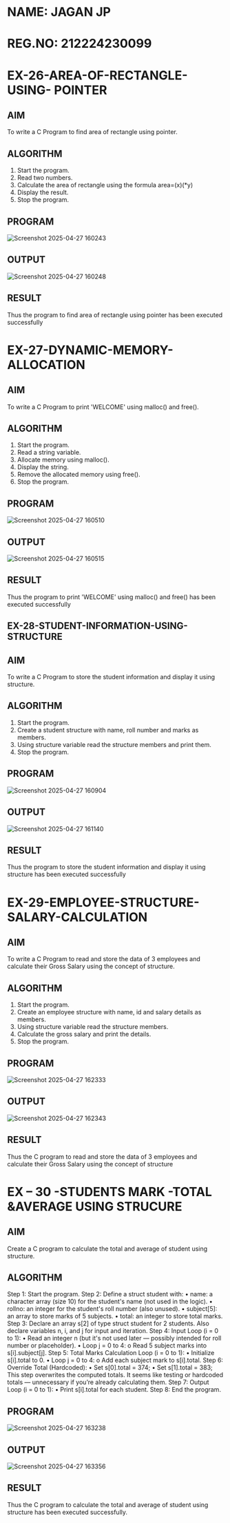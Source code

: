 # NAME: JAGAN JP
# REG.NO: 212224230099

# EX-26-AREA-OF-RECTANGLE-USING- POINTER
## AIM
To write a C Program to find area of rectangle using pointer.

## ALGORITHM
1.	Start the program.
2.	Read two numbers.
3.	Calculate the area of rectangle using the formula area=(x)(*y)
4.	Display the result.
5.	Stop the program.

## PROGRAM

![Screenshot 2025-04-27 160243](https://github.com/user-attachments/assets/193c077c-58d1-48bd-a82a-81f219382b93)

## OUTPUT
		       	
![Screenshot 2025-04-27 160248](https://github.com/user-attachments/assets/c0d2528e-514e-4bd3-a651-ef119c3d35da)

## RESULT
Thus the program to find area of rectangle using pointer has been executed successfully
 
 


# EX-27-DYNAMIC-MEMORY-ALLOCATION
## AIM
To write a C Program to print 'WELCOME' using malloc() and free().

## ALGORITHM
1.	Start the program.
2.	Read a string variable.
3.	Allocate memory using malloc().
4.	Display the string.
5.	Remove the allocated memory using free().
6.	Stop the program.

## PROGRAM

![Screenshot 2025-04-27 160510](https://github.com/user-attachments/assets/9b3ab3cf-df5e-4b07-8643-b85cfa444455)

## OUTPUT

![Screenshot 2025-04-27 160515](https://github.com/user-attachments/assets/385f5cbf-ad2a-48f5-b2bf-98e9ceddec0d)

## RESULT
Thus the program to print 'WELCOME' using malloc() and free() has been executed successfully
 


## EX-28-STUDENT-INFORMATION-USING-STRUCTURE

## AIM

To write a C Program to store the student information and display it using structure.

## ALGORITHM

1.	Start the program.
2.	Create a student structure with name, roll number and marks as members.
3.	Using structure variable read the structure members and print them.
4.	Stop the program.

## PROGRAM

![Screenshot 2025-04-27 160904](https://github.com/user-attachments/assets/dba806bf-319f-432d-9d41-65314b731e75)

## OUTPUT

![Screenshot 2025-04-27 161140](https://github.com/user-attachments/assets/cad0470f-ca89-4eea-96e6-a4b78bd71f6d)

## RESULT
Thus the program to store the student information and display it using structure has been executed successfully
 
 

# EX-29-EMPLOYEE-STRUCTURE-SALARY-CALCULATION

## AIM

To write a C Program to read and store the data of 3 employees and calculate their Gross Salary using the concept of structure.

## ALGORITHM

1.	Start the program.
2.	Create an employee structure with name, id and salary details as members.
3.	Using structure variable read the structure members.
4.	Calculate the gross salary and print the details.
5.	Stop the program.

## PROGRAM

![Screenshot 2025-04-27 162333](https://github.com/user-attachments/assets/a9e9893e-f0f7-40db-b780-5d9bc4a490b1)

 ## OUTPUT

![Screenshot 2025-04-27 162343](https://github.com/user-attachments/assets/c0c5e6bb-da6a-40af-8b39-4adce70c0fea)
 
## RESULT

Thus the C program to read and store the data of 3 employees and calculate their Gross Salary using the concept of structure
 


# EX – 30 -STUDENTS MARK -TOTAL &AVERAGE USING STRUCURE

## AIM
Create a C program to calculate the total and average of student using structure.

## ALGORITHM 

Step 1: Start the program.
Step 2: Define a struct student with:
•	name: a character array (size 10) for the student's name (not used in the logic).
•	rollno: an integer for the student's roll number (also unused).
•	subject[5]: an array to store marks of 5 subjects.
•	total: an integer to store total marks.
Step 3: Declare an array s[2] of type struct student for 2 students. Also declare variables n, i, and j for input 
             and iteration.
Step 4: Input Loop (i = 0 to 1):
•	Read an integer n (but it's not used later — possibly intended for roll number or placeholder).
•	Loop j = 0 to 4:
o	Read 5 subject marks into s[i].subject[j].
Step 5: Total Marks Calculation Loop (i = 0 to 1):
•	Initialize s[i].total to 0.
•	Loop j = 0 to 4:
o	Add each subject mark to s[i].total.
Step 6: Override Total (Hardcoded):
•	Set s[0].total = 374;
•	Set s[1].total = 383;
           This step overwrites the computed totals. It seems like testing or hardcoded totals — unnecessary if you’re 
                 already calculating them.
Step 7: Output Loop (i = 0 to 1):
•	Print s[i].total for each student.
Step 8: End the program.

## PROGRAM

![Screenshot 2025-04-27 163238](https://github.com/user-attachments/assets/b6fffc16-e003-4852-8017-e47ca5a670e8)

## OUTPUT
![Screenshot 2025-04-27 163356](https://github.com/user-attachments/assets/53ab256b-78a5-4ce0-be82-329bd4c2cbc8)
 
## RESULT
Thus the C program to calculate the total and average of student using structure has been executed successfully.
	


